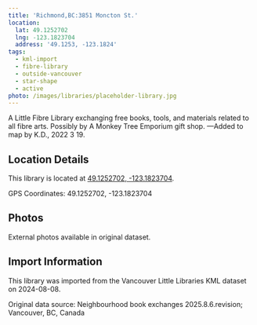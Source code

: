 ```yaml
---
title: 'Richmond,BC:3851 Moncton St.'
location:
  lat: 49.1252702
  lng: -123.1823704
  address: '49.1253, -123.1824'
tags:
  - kml-import
  - fibre-library
  - outside-vancouver
  - star-shape
  - active
photo: /images/libraries/placeholder-library.jpg
---
```

A Little Fibre Library exchanging free books, tools, and materials related to all fibre arts.
Possibly by A Monkey Tree Emporium gift shop.
—Added to map by K.D., 2022 3 19.

## Location Details

This library is located at [49.1252702, -123.1823704](https://www.google.com/maps?q=49.1252702,-123.1823704).

GPS Coordinates: 49.1252702, -123.1823704

## Photos

External photos available in original dataset.

## Import Information

This library was imported from the Vancouver Little Libraries KML dataset on 2024-08-08.

Original data source: Neighbourhood book exchanges 2025.8.6.revision; Vancouver, BC, Canada
